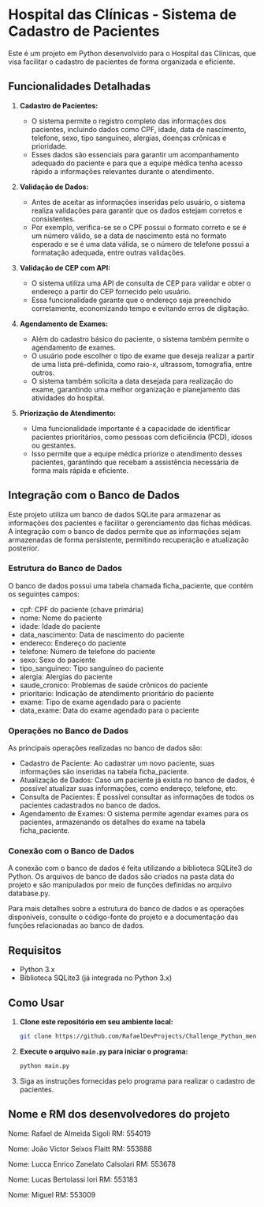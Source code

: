 

# Hospital das Clínicas - Sistema de Cadastro de Pacientes

Este é um projeto em Python desenvolvido para o Hospital das Clínicas, que visa facilitar o cadastro de pacientes de forma organizada e eficiente.

## Funcionalidades Detalhadas

1. **Cadastro de Pacientes:**
   - O sistema permite o registro completo das informações dos pacientes, incluindo dados como CPF, idade, data de nascimento, telefone, sexo, tipo sanguíneo, alergias, doenças crônicas e prioridade.
   - Esses dados são essenciais para garantir um acompanhamento adequado do paciente e para que a equipe médica tenha acesso rápido a informações relevantes durante o atendimento.

2. **Validação de Dados:**
   - Antes de aceitar as informações inseridas pelo usuário, o sistema realiza validações para garantir que os dados estejam corretos e consistentes.
   - Por exemplo, verifica-se se o CPF possui o formato correto e se é um número válido, se a data de nascimento está no formato esperado e se é uma data válida, se o número de telefone possui a formatação adequada, entre outras validações.
   
3. **Validação de CEP com API:**
   - O sistema utiliza uma API de consulta de CEP para validar e obter o endereço a partir do CEP fornecido pelo usuário.
   - Essa funcionalidade garante que o endereço seja preenchido corretamente, economizando tempo e evitando erros de digitação.

4. **Agendamento de Exames:**
   - Além do cadastro básico do paciente, o sistema também permite o agendamento de exames.
   - O usuário pode escolher o tipo de exame que deseja realizar a partir de uma lista pré-definida, como raio-x, ultrassom, tomografia, entre outros.
   - O sistema também solicita a data desejada para realização do exame, garantindo uma melhor organização e planejamento das atividades do hospital.

5. **Priorização de Atendimento:**
   - Uma funcionalidade importante é a capacidade de identificar pacientes prioritários, como pessoas com deficiência (PCD), idosos ou gestantes.
   - Isso permite que a equipe médica priorize o atendimento desses pacientes, garantindo que recebam a assistência necessária de forma mais rápida e eficiente.

## Integração com o Banco de Dados

Este projeto utiliza um banco de dados SQLite para armazenar as informações dos pacientes e facilitar o gerenciamento das fichas médicas. A integração com o banco de dados permite que as informações sejam armazenadas de forma persistente, permitindo recuperação e atualização posterior.

### Estrutura do Banco de Dados
O banco de dados possui uma tabela chamada ficha_paciente, que contém os seguintes campos:

- cpf: CPF do paciente (chave primária)
- nome: Nome do paciente
- idade: Idade do paciente
- data_nascimento: Data de nascimento do paciente 
- endereco: Endereço do paciente
- telefone: Número de telefone do paciente
- sexo: Sexo do paciente
- tipo_sanguineo: Tipo sanguíneo do paciente
- alergia: Alergias do paciente
- saude_cronico: Problemas de saúde crônicos do paciente
- prioritario: Indicação de atendimento prioritário do paciente
- exame: Tipo de exame agendado para o paciente
- data_exame: Data do exame agendado para o paciente

### Operações no Banco de Dados
As principais operações realizadas no banco de dados são:

- Cadastro de Paciente: Ao cadastrar um novo paciente, suas informações são inseridas na tabela ficha_paciente.
- Atualização de Dados: Caso um paciente já exista no banco de dados, é possível atualizar suas informações, como endereço, telefone, etc.
- Consulta de Pacientes: É possível consultar as informações de todos os pacientes cadastrados no banco de dados.
- Agendamento de Exames: O sistema permite agendar exames para os pacientes, armazenando os detalhes do exame na tabela ficha_paciente.

### Conexão com o Banco de Dados
A conexão com o banco de dados é feita utilizando a biblioteca SQLite3 do Python. Os arquivos de banco de dados são criados na pasta data do projeto e são manipulados por meio de funções definidas no arquivo database.py.

Para mais detalhes sobre a estrutura do banco de dados e as operações disponíveis, consulte o código-fonte do projeto e a documentação das funções relacionadas ao banco de dados.

## Requisitos

- Python 3.x
- Biblioteca SQLite3 (já integrada no Python 3.x)

## Como Usar

1. **Clone este repositório em seu ambiente local:**
    ```bash
    git clone https://github.com/RafaelDevProjects/Challenge_Python_menu_patient_HC.git
    ```

2. **Execute o arquivo `main.py` para iniciar o programa:**
    ```bash
    python main.py
    ```

3. Siga as instruções fornecidas pelo programa para realizar o cadastro de pacientes.

## Nome e RM dos desenvolvedores do projeto

Nome: Rafael de Almeida Sigoli RM: 554019 

Nome: João Victor Seixos Flaitt RM: 553888 

Nome: Lucca Enrico Zanelato Calsolari RM: 553678 

Nome: Lucas Bertolassi Iori  RM: 553183

Nome: Miguel RM: 553009

